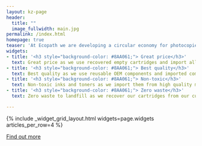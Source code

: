 ```yaml
---
layout: kz-page
header:
  title: ""
  image_fullwidth: main.jpg
permalink: /index.html
homepage: true
teaser: 'At Ecopath we are developing a circular economy for photocopier, printer and duplicator cartridges in Nigeria. Our mission is to provide affordable and eco-friendly ink and toner cartridges to advance industries with high demand for printouts (education, healthcare, etc.) while also reducing the amount of plastic waste generated. Remanufacturing cartridges sounds like a simple idea, but until now it has not been done anywhere in West Africa. <br/> <br/> Our unique selling proposition:'
widgets:
- title: '<h3 style="background-color: #8AA061;"> Great price</h3>'
  text: Great price as we use recovered empty cartridges and import all components in bulk. 
- title: '<h3 style="background-color: #8AA061;"> Best quality</h3>'
  text: Best quality as we use reusable OEM components and imported components from high quality manufacturers.
- title: '<h3 style="background-color: #8AA061;"> Non-toxic</h3>'
  text: Non-toxic inks and toners as we import them from high quality manufacturers in Japan.
- title: '<h3 style="background-color: #8AA061;"> Zero waste</h3>'
  text: Zero waste to landfill as we recover our cartridges from our customers to either remanufacture or recycle them.

---
```


{% include _widget_grid_layout.html widgets=page.widgets articles_per_row=4 %}

<div class="row t60 b60">
    <div class="small-12 text-center columns">
        <a class="button large radius {{ page.callforaction.style }}" href="/solution/">Find out more</a>
    </div>
</div>

<!-- Colours used to be #00FFFF, #FF00FF, #FFFF00 and #000000. -->